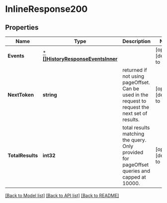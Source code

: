 # InlineResponse200

## Properties
Name | Type | Description | Notes
------------ | ------------- | ------------- | -------------
**Events** | [***[]HistoryResponseEventsInner**](array.md) |  | [optional] [default to null]
**NextToken** | **string** | returned if not using pageOffset. Can be used in the request to request the next set of results. | [optional] [default to null]
**TotalResults** | **int32** | total results matching the query. Only provided for pageOffset queries and capped at 10000. | [optional] [default to null]

[[Back to Model list]](../README.md#documentation-for-models) [[Back to API list]](../README.md#documentation-for-api-endpoints) [[Back to README]](../README.md)

